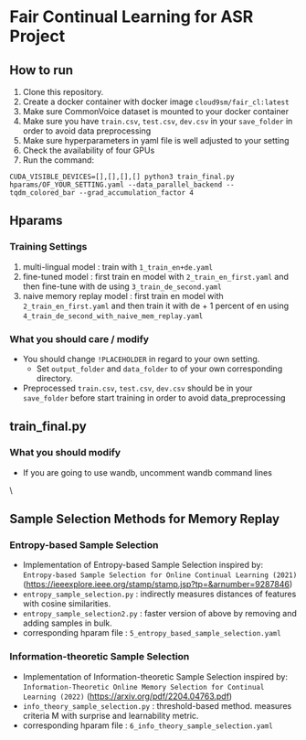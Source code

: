 # Fair Continual Learning for ASR Project


## How to run
1. Clone this repository.
2. Create a docker container with docker image `cloud9sm/fair_cl:latest`
3. Make sure CommonVoice dataset is mounted to your docker container
4. Make sure you have `train.csv`, `test.csv`, `dev.csv` in your `save_folder` in order to avoid data preprocessing
5. Make sure hyperparameters in yaml file is well adjusted to your setting
6. Check the availability of four GPUs
7. Run the command:
   
`CUDA_VISIBLE_DEVICES=[],[],[],[] python3 train_final.py hparams/OF_YOUR_SETTING.yaml --data_parallel_backend --tqdm_colored_bar --grad_accumulation_factor 4`
   
## Hparams
### Training Settings

1. multi-lingual model : train with `1_train_en+de.yaml`
2. fine-tuned model : first train en model with `2_train_en_first.yaml` and then fine-tune with de using `3_train_de_second.yaml`
3. naive memory replay model : first train en model with `2_train_en_first.yaml` and then train it with de + 1 percent of en using `4_train_de_second_with_naive_mem_replay.yaml`

### What you should care / modify
- You should change `!PLACEHOLDER` in regard to your own setting.
  - Set `output_folder` and `data_folder` to of your own corresponding directory.
- Preprocessed `train.csv`, `test.csv`, `dev.csv` should be in your `save_folder` before start training in order to avoid data_preprocessing


## train_final.py
### What you should modify
- If you are going to use wandb, uncomment wandb command lines

  

\
## Sample Selection Methods for Memory Replay
### Entropy-based Sample Selection
- Implementation of Entropy-based Sample Selection inspired by: `Entropy-based Sample Selection for Online Continual Learning (2021)`
   (https://ieeexplore.ieee.org/stamp/stamp.jsp?tp=&arnumber=9287846)
- `entropy_sample_selection.py` : indirectly measures distances of features with cosine similarities.
- `entropy_sample_selection2.py` : faster version of above by removing and adding samples in bulk.
- corresponding hparam file : `5_entropy_based_sample_selection.yaml`

### Information-theoretic Sample Selection
- Implementation of Information-theoretic Sample Selection inspired by: `Information-Theoretic Online Memory Selection for Continual Learning (2022)`
  (https://arxiv.org/pdf/2204.04763.pdf)
- `info_theory_sample_selection.py` : threshold-based method. measures criteria M with surprise and learnability metric.
- corresponding hparam file : `6_info_theory_sample_selection.yaml`

  


